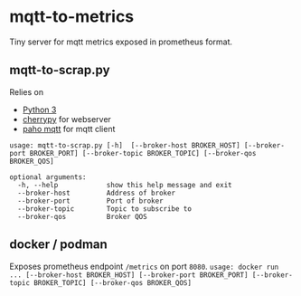 # mqtt-to-metrics
Tiny server for mqtt metrics exposed in  prometheus format.

## mqtt-to-scrap.py ##
Relies on  
* [Python 3](https://docs.python.org/3.3/index.html)
* [cherrypy](https://cherrypy.org/) for webserver
* [paho mqtt](https://pypi.org/project/paho-mqtt/) for mqtt client


```
usage: mqtt-to-scrap.py [-h]  [--broker-host BROKER_HOST] [--broker-port BROKER_PORT] [--broker-topic BROKER_TOPIC] [--broker-qos BROKER_QOS]

optional arguments:
  -h, --help            show this help message and exit
  --broker-host         Address of broker
  --broker-port         Port of broker
  --broker-topic        Topic to subscribe to
  --broker-qos          Broker QOS
``` 

## docker / podman ##
Exposes prometheus endpoint `/metrics` on port `8080`.
```usage: docker run ... [--broker-host BROKER_HOST] [--broker-port BROKER_PORT] [--broker-topic BROKER_TOPIC] [--broker-qos BROKER_QOS]```


